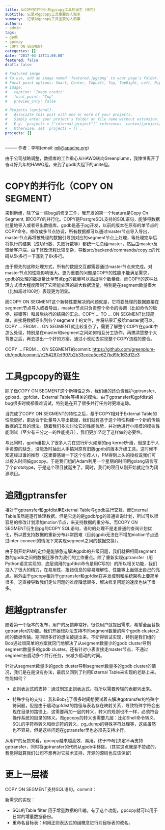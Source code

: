 ```yaml
---
title: 从COPY的并行化到gpcopy工具的诞生（未完）
subtitle: 记录对gpcopy工具重要的人和事
summary:  记录对gpcopy工具重要的人和事
authors:
- admin
tags:
- gpdb
- gpcopy
- COPY ON SEGMENT
categories: []
date: "2017-03-13T11:00:00"
featured: false
draft: false

# Featured image
# To use, add an image named `featured.jpg/png` to your page's folder.
# Focal point options: Smart, Center, TopLeft, Top, TopRight, Left, Right, BottomLeft, Bottom, BottomRight
# image:
#   caption: 'Image credit'
#   focal_point: "Top"
#   preview_only: false

# Projects (optional).
#   Associate this post with one or more of your projects.
#   Simply enter your project's folder or file name without extension.
#   E.g. `projects = ["internal-project"]` references `content/project/deep-learning/index.md`.
#   Otherwise, set `projects = []`.
projects: []
---
```


------ 作者：李明(email: mli@apache.org)

由于公司战略调整，数据库的工作重心从HAWQ转向Greenplumn，我悻悻离开了奋斗好几年的HAWQ组，来到了gpdb大组下的unite组。

# COPY的并行化（COPY ON SEGMENT）

来到新组，除了做一些bug的修复工作，我开发的第一个feature是Copy On Segment, 即COPY的并行化。COPY是PostgreSQL支持的SQL语句，能够将数据批量地导入或者导出数据库。gpdb是基于pg开发，以前的版本在原有的单节点的COPY命令，修改成多节点协调，所有数据都可以通过master节点导入导出，master节点再将被处理的数据引导到对应的segment节点上处理，等处理完毕后将执行的结果（成功行数、失败行数等）都统一汇总给master，然后由master反馈给客户端。由于修改流程比较复杂，导致src/backend/commands/copy.c的代码从5k多行一下涨到了8k多行。

由于原先的这种处理方式，所有的数据交互都需要通过master节点来完成，对master节点的性能影响很大。更为重要的问题是COPY的性能不能满足需求，gpdb的处理的数据量比单节点pg的数量可以高出两个数量级，而COPY的这种处理方式很大程度限制了它所能处理的最大数据流量，特别是在segment数量很大（比如超过100时）表现更为明显。

而COPY ON SEGMENT这个新特性要解决的问题就是，它将要处理的数据直接在segment节点导入或者导出，master节点只负责整个命令的协调（比如命令的启停、报错等）和最后执行的结果的汇总。COPY ... TO ... ON SEGMENT比较简单，直接将数据导出到各个segment上的文件，并将结果汇报给master就可以。COPY ... FROM ... ON SEGMENT就比较复杂了，需要了解整个COPY在gpdb中怎么处理，特别是在master和segment之间如何相互分工协作，再搞清楚整个大背景之后，再去提出一个好的方案，通过小改动去实现整个COPY流程的整合。

COPY ... FROM ... ON SEGMENT的commit: https://github.com/greenplum-db/gpdb/commit/e254287ef997b2b33cdca5ec627bd9fc163d12e3

# 工具gpcopy的诞生

除了做COPY ON SEGMENT这个新特性之外，我们组的还负责维护gptransfer、gpload、gpfdist、External Table等相关的模块。由于gptransfer和gpfdist的bug很多时候都很难调试，特别是在开了很多并行任务时更难追踪。

当完成了COPY ON SEGMENT的特性之后，基于COPY相对于External Table的性能更好，更适合于批量导入导出数据，我们就有基于这个特性构建一个新的传输数据的工具的想法。随着我们多次讨论它的性能优势，并对他进行小规模的模拟性能测试（至少有三分之一的性能提升），我们更加坚定了这样做的必要性。

与此同时，gpdb组投入了很多人力在进行炉火如荼的pg kernel升级，但是由于人手资源的缺乏，没能及时抽出人手搞对原有旧版gpdb的版本升级工具。这时候不知道经过谁的推荐（这里要感谢一下这个引荐人），PM得到上头的授权说我们可以投入时间搞gpcopy。于是我们组的Adam利用一个星期的时间用golang语言写了个prototype，于是这个项目就诞生了。同时，我们的项目从刚开始就定位为闭源项目。

# 追随gptransfer

相对于gptransfer和gpfdist用External Table与gpdb进行交互，而External Table虽然是逐行处理数据，但是它走的是gpdb/pg的普通查询计划，所以可以很容易的修改计划添加motion节点，来支持数据的重分布。而COPY ON SEGMENT衍生自pg的COPY SQL语句，语句的处理不是走普通的查询计划优化，所以要支持数据的重新分布非常困难（目前gpdb无法在不增加motion节点通过inter-connect的情况下来实现segment之间的数据交换）。

由于刚开始PM的定位是能够急迫解决gpdb的升级问题，我们就把相同segment数的gpdb之间的数据迁移作为我们的工作重点。除了重新实现gptransfer（用Python语言实现的，底层调用的gpfdist命令是用C写的）的所以相关功能，我们投入了很大的精力，在易用性、报错信息的容易理解性、性能等上面做出自己的亮点。另外由于gpcopy相对于gptransfer和gpfdist在并发控制和系统架构上要简单很多，这直接导致我们定位问题的难度降低很多、解决修复问题的速度也快了很多。

# 超越gptransfer

随着第一个版本的发布，用户的反馈非常好，很快用户就提出需求，希望全面替换gptransfer的功能。我们开始想办法支持不同segment数量的两个gpdb cluster之间的数据传输。期间很多好的想法被提出来，不断得尝试实现，特别是我们组的Bob通过很简单的方案就窍门地解决了从segment数量少的gpdb cluster导到segment数量多的gpdb cluster。还有针对小表直接走master节点，不通过segment去启动多个并行任务，来减少启动的时间。

针对从segment数量少的gpdb cluster导到segment数量多的gpdb cluster的情况，我们是在是没有办法，最后又回到了利用External Table来实现的老路上来。性能如何？



- 正则表达式的支持：通过制定正则表达式，将所以需要传输的表都列出来。

- 特殊字符的支持： 我和Bob花了很多时间想要试着去解决gptransfer的特殊字符问题，但是由于启动gpfdist的路径与表名存在映射关系，导致特殊字符会出现在目录的路径上，这需要再加一层的转义，转义的规则也不一样，必须符合操作系统的目录的转义。而gpcopy的转义也需要几层：比如Shell命令转义、SQL的字符串转义和标识符的转义，pg_dump的特殊字符处理等，这些虽然也不容易，但是这些问题在gptransfer里也必须先支持才行。


从用户的反馈来看，gpcopy越来越高效、易用。终于PM们决定不再支持gptransfer，同时将gptransfer的代码从gpdb中移除。（其实这点我是不赞成的，我觉得就算我们公司不想再对它技术支持，开源的源码也应该保留）

# 更上一层楼

COPY ON SEGMENT支持SQL语句。commit：

新需求的实现：
- SQL的Table filter 用于增量数据的传输。有了这个功能，gpcopy就可以用于日常的增量数据备份。
- 重命名目标表：利用正则表达式的组概念进行对目标表的改名。


